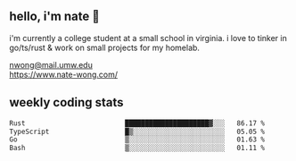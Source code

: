 ## hello, i'm nate 👋
i'm currently a college student at a small school in virginia. i love to tinker in go/ts/rust & work on small projects for my homelab.

nwong@mail.umw.edu <br/>
https://www.nate-wong.com/

## weekly coding stats
<!--START_SECTION:waka-->

```txt
Rust                         █████████████████████▓░░░   86.17 %
TypeScript                   █▒░░░░░░░░░░░░░░░░░░░░░░░   05.05 %
Go                           ▒░░░░░░░░░░░░░░░░░░░░░░░░   01.63 %
Bash                         ▒░░░░░░░░░░░░░░░░░░░░░░░░   01.11 %
```

<!--END_SECTION:waka-->
